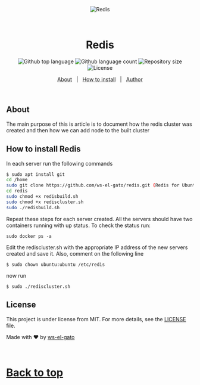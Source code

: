 <div align="center" id="top"> 
  <img src="./.github/app.gif" alt="Redis" />

  &#xa0;

  <!-- <a href="https://redis.netlify.app">Demo</a> -->
</div>

<h1 align="center">Redis</h1>

<p align="center">
  <img alt="Github top language" src="https://img.shields.io/github/languages/top/ws-el-gato/redis?color=56BEB8">

  <img alt="Github language count" src="https://img.shields.io/github/languages/count/ws-el-gato/redis?color=56BEB8">

  <img alt="Repository size" src="https://img.shields.io/github/repo-size/ws-el-gato/redis?color=56BEB8">

  <img alt="License" src="https://img.shields.io/github/license/ws-el-gato/redis?color=56BEB8">

  <!-- <img alt="Github issues" src="https://img.shields.io/github/issues/ws-el-gato/redis?color=56BEB8" /> -->

  <!-- <img alt="Github forks" src="https://img.shields.io/github/forks/ws-el-gato/redis?color=56BEB8" /> -->

  <!-- <img alt="Github stars" src="https://img.shields.io/github/stars/ws-el-gato/redis?color=56BEB8" /> -->
</p>

<!-- Status -->

<!-- <h4 align="center"> 
	🚧  Redis 🚀 Under construction...  🚧
</h4> 

<hr> -->

<p align="center">
  <a href="#about">About</a> &#xa0; | &#xa0; 
  <a href="#Install">How to install</a> &#xa0; | &#xa0;
  <a href="https://github.com/ws-el-gato" target="_blank">Author</a>
</p>

<br>

## About ##

The main purpose of this is article is to document how the redis cluster was created  and then how we can add node to the built cluster
## How to install Redis ##

In each server run the following commands

```bash 
$ sudo apt install git 
cd /home 
sudo git clone https://github.com/ws-el-gato/redis.git (Redis for Ubuntu) 
cd redis 
sudo chmod +x redisbuild.sh 
sudo chmod +x rediscluster.sh 
sudo ./redisbuild.sh
```

Repeat these steps for each server created. All the servers should have two containers running with up status. To check the status run:

```sudo docker ps -a```

Edit the rediscluster.sh with the appropriate IP address of the new servers created and save it. Also, comment on the following line

```$ sudo chown ubuntu:ubuntu /etc/redis ```

now run

```$ sudo ./rediscluster.sh```


## License ##

This project is under license from MIT. For more details, see the [LICENSE](LICENSE.md) file.


Made with :heart: by <a href="https://github.com/ws-el-gato" target="_blank">ws-el-gato</a>

&#xa0;

<a href="#top">Back to top</a>
=======
